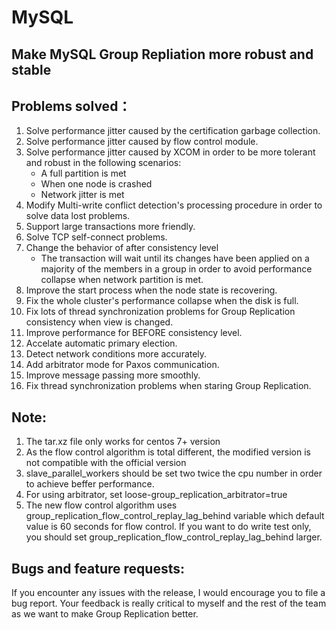 # MySQL
## Make MySQL Group Repliation more robust and stable

## Problems solved：
1. Solve performance jitter caused by the certification garbage collection.
2. Solve performance jitter caused by flow control module.
3. Solve performance jitter caused by XCOM in order to be more tolerant and robust in the following scenarios:
   * A full partition is met
   * When one node is crashed
   * Network jitter is met
4. Modify Multi-write conflict detection's processing procedure in order to solve data lost problems.
5. Support large transactions more friendly.
6. Solve TCP self-connect problems.
7. Change the behavior of after consistency level
   * The transaction will wait until its changes have been applied on a majority of the members in a group in order to avoid performance collapse when network partition is met.
8. Improve the start process when the node state is recovering.
9. Fix the whole cluster's performance collapse when the disk is full.
10. Fix lots of thread synchronization problems for Group Replication consistency when view is changed.
11. Improve performance for BEFORE consistency level.
12. Accelate automatic primary election.
13. Detect network conditions more accurately.
14. Add arbitrator mode for Paxos communication.
15. Improve message passing more smoothly.
16. Fix thread synchronization problems when staring Group Replication.

## Note:
1. The tar.xz file only works for centos 7+ version
2. As the flow control algorithm is total different, the modified version is not compatible with the official version
3. slave_parallel_workers should be set two twice the cpu number in order to achieve beffer performance.
4. For using arbitrator, set loose-group_replication_arbitrator=true
5. The new flow control algorithm uses group_replication_flow_control_replay_lag_behind variable which default value is 60 seconds for flow control. If you want to do write test only, you should set group_replication_flow_control_replay_lag_behind larger.

## Bugs and feature requests:
If you encounter any issues with the release, I would encourage you to file a bug report.
Your feedback is really critical to myself and the rest of the team as we want to make Group Replication better.
